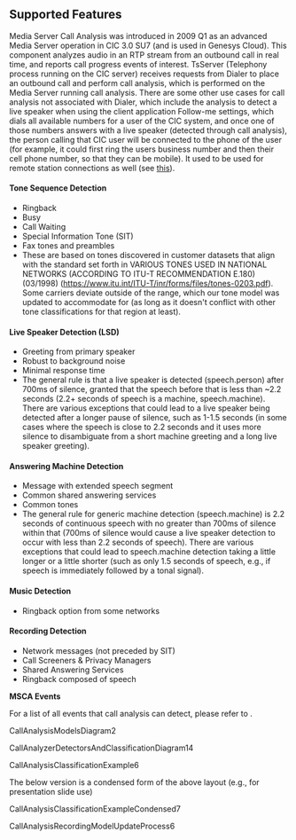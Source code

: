 ## Supported Features

Media Server Call Analysis was introduced in 2009 Q1 as an advanced Media Server operation in CIC 3.0 SU7 (and is used in Genesys Cloud). This component analyzes audio in an RTP stream from an outbound call in real time, and reports call progress events of interest.  TsServer (Telephony process running on the CIC server) receives requests from Dialer to place an outbound call and perform call analysis, which is performed on the Media Server running call analysis.  There are some other use cases for call analysis not associated with Dialer, which include the analysis to detect a live speaker when using the client application Follow-me settings, which dials all available numbers for a user of the CIC system, and once one of those numbers answers with a live speaker (detected through call analysis), the person calling that CIC user will be connected to the phone of the user (for example, it could first ring the users business number and then their cell phone number, so that they can be mobile).  It used to be used for remote station connections as well (see [this](https://help.genesys.com/pureconnect/mergedProjects/wh_tr/mergedProjects/wh_tr_media_server/desktop/call_analysis_for_remote_stations.htm)).

#### Tone Sequence Detection

  * Ringback
  * Busy
  * Call Waiting
  * Special Information Tone (SIT)
  * Fax tones and preambles
  * These are based on tones discovered in customer datasets that align with the standard set forth in VARIOUS TONES USED IN NATIONAL NETWORKS (ACCORDING TO ITU-T RECOMMENDATION E.180)(03/1998) (<https://www.itu.int/ITU-T/inr/forms/files/tones-0203.pdf>).  Some carriers deviate outside of the range, which our tone model was updated to accommodate for (as long as it doesn't conflict with other tone classifications for that region at least).



#### Live Speaker Detection (LSD)

  * Greeting from primary speaker
  * Robust to background noise
  * Minimal response time
  * The general rule is that a live speaker is detected (speech.person) after 700ms of silence, granted that the speech before that is less than ~2.2 seconds (2.2+ seconds of speech is a machine, speech.machine).  There are various exceptions that could lead to a live speaker being detected after a longer pause of silence, such as 1-1.5 seconds (in some cases where the speech is close to 2.2 seconds and it uses more silence to disambiguate from a short machine greeting and a long live speaker greeting).



#### Answering Machine Detection

  * Message with extended speech segment
  * Common shared answering services
  * Common tones
  * The general rule for generic machine detection (speech.machine) is 2.2 seconds of continuous speech with no greater than 700ms of silence within that (700ms of silence would cause a live speaker detection to occur with less than 2.2 seconds of speech).  There are various exceptions that could lead to speech.machine detection taking a little longer or a little shorter (such as only 1.5 seconds of speech, e.g., if speech is immediately followed by a tonal signal).



#### Music Detection

  * Ringback option from some networks



#### Recording Detection

  * Network messages (not preceded by SIT)
  * Call Screeners & Privacy Managers
  * Shared Answering Services
  * Ringback composed of speech



  


**MSCA Events**

For a list of all events that call analysis can detect, please refer to .

  


CallAnalysisModelsDiagram2

  


CallAnalyzerDetectorsAndClassificationDiagram14

  


CallAnalysisClassificationExample6

  


The below version is a condensed form of the above layout (e.g., for presentation slide use)

CallAnalysisClassificationExampleCondensed7

  


CallAnalysisRecordingModelUpdateProcess6

  


